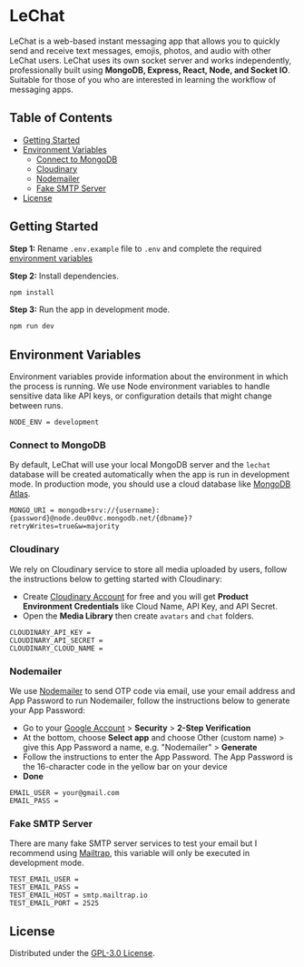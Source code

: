# LeChat

LeChat is a web-based instant messaging app that allows you to quickly send and receive text messages, emojis, photos, and audio with other LeChat users. LeChat uses its own socket server and works independently, professionally built using **MongoDB, Express, React, Node, and Socket IO**. Suitable for those of you who are interested in learning the workflow of messaging apps.

## Table of Contents

- [Getting Started](#getting-started)
- [Environment Variables](#environment-variables)
  - [Connect to MongoDB](#connect-to-mongodb)
  - [Cloudinary](#cloudinary)
  - [Nodemailer](#nodemailer)
  - [Fake SMTP Server](#fake-smtp-server)
- [License](#license)

## Getting Started

**Step 1:** Rename `.env.example` file to `.env` and complete the required [environment variables](#environment-variables)

**Step 2:** Install dependencies.

```bash
npm install
```

**Step 3:** Run the app in development mode.

```bash
npm run dev
```

## Environment Variables

Environment variables provide information about the environment in which the process is running. We use Node environment variables to handle sensitive data like API keys, or configuration details that might change between runs.

```
NODE_ENV = development
```

### Connect to MongoDB

By default, LeChat will use your local MongoDB server and the `lechat` database will be created automatically when the app is run in development mode. In production mode, you should use a cloud database like [MongoDB Atlas](https://www.mongodb.com/atlas/database).

```
MONGO_URI = mongodb+srv://{username}:{password}@node.deu00vc.mongodb.net/{dbname}?retryWrites=true&w=majority
```

### Cloudinary

We rely on Cloudinary service to store all media uploaded by users, follow the instructions below to getting started with Cloudinary:

- Create [Cloudinary Account](https://cloudinary.com/) for free and you will get **Product Environment Credentials** like Cloud Name, API Key, and API Secret.
- Open the **Media Library** then create `avatars` and `chat` folders.

```
CLOUDINARY_API_KEY =
CLOUDINARY_API_SECRET =
CLOUDINARY_CLOUD_NAME =
```

### Nodemailer

We use [Nodemailer](https://nodemailer.com/about/) to send OTP code via email, use your email address and App Password to run Nodemailer, follow the instructions below to generate your App Password:

- Go to your [Google Account](https://myaccount.google.com/) > **Security** > **2-Step Verification**
- At the bottom, choose **Select app** and choose Other (custom name) > give this App Password a name, e.g. "Nodemailer" > **Generate**
- Follow the instructions to enter the App Password. The App Password is the 16-character code in the yellow bar on your device
- **Done**

```
EMAIL_USER = your@gmail.com
EMAIL_PASS =
```

### Fake SMTP Server

There are many fake SMTP server services to test your email but I recommend using [Mailtrap](https://mailtrap.io), this variable will only be executed in development mode.

```
TEST_EMAIL_USER =
TEST_EMAIL_PASS =
TEST_EMAIL_HOST = smtp.mailtrap.io
TEST_EMAIL_PORT = 2525
```

## License

Distributed under the [GPL-3.0 License](/LICENSE).
